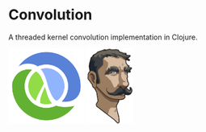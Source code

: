 # Convolution
A threaded kernel convolution implementation in Clojure.

<img src="doc/Clojure_logo.png" height="150"> <img src="doc/leiningen.jpg" height="150">
